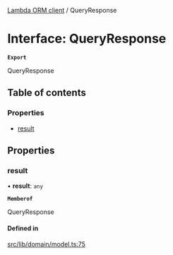 [Lambda ORM client](../README.md) / QueryResponse

# Interface: QueryResponse

**`Export`**

QueryResponse

## Table of contents

### Properties

- [result](QueryResponse.md#result)

## Properties

### result

• **result**: `any`

**`Memberof`**

QueryResponse

#### Defined in

[src/lib/domain/model.ts:75](https://github.com/FlavioLionelRita/lambdaorm-client-node/blob/8126126/src/lib/domain/model.ts#L75)
